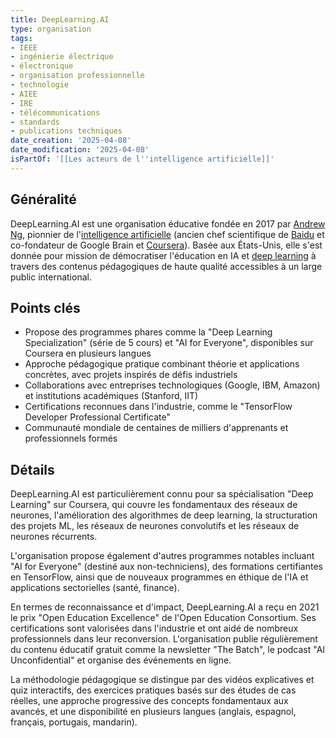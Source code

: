 ```yaml
---
title: DeepLearning.AI
type: organisation
tags:
- IEEE
- ingénierie électrique
- électronique
- organisation professionnelle
- technologie
- AIEE
- IRE
- télécommunications
- standards
- publications techniques
date_creation: '2025-04-08'
date_modification: '2025-04-08'
isPartOf: '[[Les acteurs de l''intelligence artificielle]]'
---
```

## Généralité

DeepLearning.AI est une organisation éducative fondée en 2017 par [Andrew Ng](https://fr.wikipedia.org/wiki/Andrew_Ng), pionnier de l'[intelligence artificielle](https://fr.wikipedia.org/wiki/Intelligence_artificielle) (ancien chef scientifique de [Baidu](https://fr.wikipedia.org/wiki/Baidu) et co-fondateur de Google Brain et [Coursera](https://fr.wikipedia.org/wiki/Coursera)). Basée aux États-Unis, elle s'est donnée pour mission de démocratiser l'éducation en IA et [deep learning](https://fr.wikipedia.org/wiki/Apprentissage_profond) à travers des contenus pédagogiques de haute qualité accessibles à un large public international.

## Points clés

- Propose des programmes phares comme la "Deep Learning Specialization" (série de 5 cours) et "AI for Everyone", disponibles sur Coursera en plusieurs langues
- Approche pédagogique pratique combinant théorie et applications concrètes, avec projets inspirés de défis industriels
- Collaborations avec entreprises technologiques (Google, IBM, Amazon) et institutions académiques (Stanford, IIT)
- Certifications reconnues dans l'industrie, comme le "TensorFlow Developer Professional Certificate"
- Communauté mondiale de centaines de milliers d'apprenants et professionnels formés

## Détails

DeepLearning.AI est particulièrement connu pour sa spécialisation "Deep Learning" sur Coursera, qui couvre les fondamentaux des réseaux de neurones, l'amélioration des algorithmes de deep learning, la structuration des projets ML, les réseaux de neurones convolutifs et les réseaux de neurones récurrents.

L'organisation propose également d'autres programmes notables incluant "AI for Everyone" (destiné aux non-techniciens), des formations certifiantes en TensorFlow, ainsi que de nouveaux programmes en éthique de l'IA et applications sectorielles (santé, finance).

En termes de reconnaissance et d'impact, DeepLearning.AI a reçu en 2021 le prix "Open Education Excellence" de l'Open Education Consortium. Ses certifications sont valorisées dans l'industrie et ont aidé de nombreux professionnels dans leur reconversion. L'organisation publie régulièrement du contenu éducatif gratuit comme la newsletter "The Batch", le podcast "AI Unconfidential" et organise des événements en ligne.

La méthodologie pédagogique se distingue par des vidéos explicatives et quiz interactifs, des exercices pratiques basés sur des études de cas réelles, une approche progressive des concepts fondamentaux aux avancés, et une disponibilité en plusieurs langues (anglais, espagnol, français, portugais, mandarin).